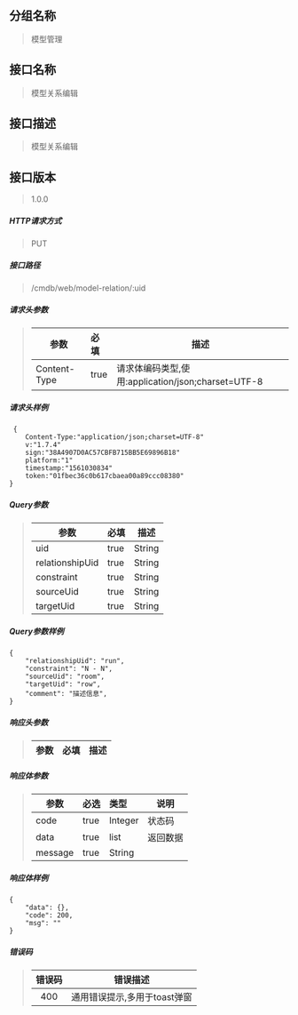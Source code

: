 ## 分组名称
> 模型管理

## 接口名称
> 模型关系编辑

## 接口描述
> 模型关系编辑

## 接口版本

> 1.0.0

##### HTTP请求方式

> PUT

##### 接口路径
> /cmdb/web/model-relation/:uid

##### 请求头参数
> | 参数       | 必填 | 描述            |
> | ---------- | :--- |  --------------- |
> | Content-Type |true|请求体编码类型,使用:application/json;charset=UTF-8|

##### 请求头样例
```
 {
    Content-Type:"application/json;charset=UTF-8"
    v:"1.7.4"
    sign:"38A4907D0AC57CBFB715BB5E69896B18"
    platform:"1"
    timestamp:"1561030834"
    token:"01fbec36c0b617cbaea00a89ccc08380"
}
```

##### Query参数
> | 参数       | 必填 | 描述            |
> | ---------- | :--- |  --------------- |
> | uid |true|String|模型分组唯一标识|
> | relationshipUid |true|String|关系类型|
> | constraint |true|String|源 - 目标约束|
> | sourceUid |true|String|源模型|
> | targetUid |true|String|目标模型|

##### Query参数样例
```
{
    "relationshipUid": "run",
    "constraint": "N - N",
    "sourceUid": "room",
    "targetUid": "row",
    "comment": "描述信息",
}
```

##### 响应头参数
> | 参数       | 必填 | 描述            |
> | ---------- | :--- |  --------------- |

##### 响应体参数
> | 参数       | 必选 | 类型 | 说明            |
> | ---------- | :--- | :--- | --------------- |
> | code |true|Integer|状态码|
> | data |true|list|返回数据|
> | message |true|String| |


##### 响应体样例
```
{
    "data": {},
    "code": 200,
    "msg": ""
}
```
##### 错误码
> | 错误码      |错误描述|
> | :----------: | :---------------: |
> | 400 |通用错误提示,多用于toast弹窗|